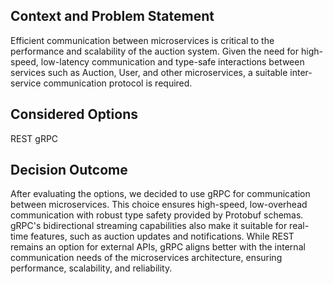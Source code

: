 ## Context and Problem Statement
Efficient communication between microservices is critical to the performance and scalability of the auction system. Given the need for high-speed, low-latency communication and type-safe interactions between services such as Auction, User, and other microservices, a suitable inter-service communication protocol is required.

## Considered Options
REST
gRPC

## Decision Outcome
After evaluating the options, we decided to use gRPC for communication between microservices. This choice ensures high-speed, low-overhead communication with robust type safety provided by Protobuf schemas. gRPC's bidirectional streaming capabilities also make it suitable for real-time features, such as auction updates and notifications. While REST remains an option for external APIs, gRPC aligns better with the internal communication needs of the microservices architecture, ensuring performance, scalability, and reliability.
